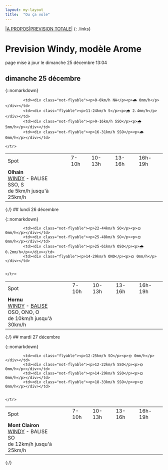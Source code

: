 ```yaml
---
layout: my-layout
title:  "Ou ça vole"
---
```


|[A PROPOS](about)|[PREVISION TOTALE](all)|
{: .links}

# Prevision Windy, modèle Arome
page mise à jour le dimanche 25 décembre 13:04



## dimanche 25 décembre

{::nomarkdown}
<table>
  <tbody>
    <tr>
      <td>Spot</td>
      <td>7-10h</td>
      <td>10-13h</td>
      <td>13-16h</td>
      <td>16h-19h</td>
    </tr>
<tr>
        <td><strong>Olhain</strong>  <br><a href="https://windy.com/50.434/2.586?50.031,2.587,8,m:e3eagft">WINDY</a> - <span class="no-balise"> BALISE </span><br> <span class="vent-favorable">SSO, S</span><br><span class="force-vent">de 5km/h jusqu'à 25km/h</span> </td>
        
            <td><div class="not-flyable"><p>0-0km/h NA</p><p>🌧️ 0mm/h</p></div></td>
            <td><div class="flyable"><p>11-24km/h S</p><p>🌧 2.4mm/h</p></div></td> 
            <td><div class="not-flyable"><p>9-16km/h SSO</p><p>🌧 5mm/h</p></div></td> 
            <td><div class="not-flyable"><p>16-31km/h SSO</p><p>🌧 0mm/h</p></div></td> 
        
    </tr>

</tbody>
</table>
{:/}
## lundi 26 décembre

{::nomarkdown}
<table>
  <tbody>
    <tr>
      <td>Spot</td>
      <td>7-10h</td>
      <td>10-13h</td>
      <td>13-16h</td>
      <td>16h-19h</td>
    </tr>
<tr>
        <td><strong>Hornu</strong>  <br><a href="https://windy.com/50.424/3.819?50.024,3.818,8,m:e3daghw">WINDY</a> - <span class=""><a href="https://balisemeteo.com/balise_histo.php?idBalise=5040">BALISE</a> </span><br> <span class="vent-favorable">OSO, ONO, O</span><br><span class="force-vent">de 10km/h jusqu'à 30km/h</span> </td>
        
            <td><div class="not-flyable"><p>22-44km/h SO</p><p>🌞 0mm/h</p></div></td>
            <td><div class="not-flyable"><p>25-48km/h SO</p><p>🌞 0mm/h</p></div></td>
            <td><div class="not-flyable"><p>25-61km/h OSO</p><p>🌧 0.2mm/h</p></div></td>
            <td><div class="flyable"><p>14-29km/h ONO</p><p>🌞 0mm/h</p></div></td>
            
        
    </tr>

</tbody>
</table>
{:/}
## mardi 27 décembre

{::nomarkdown}
<table>
  <tbody>
    <tr>
      <td>Spot</td>
      <td>7-10h</td>
      <td>10-13h</td>
      <td>13-16h</td>
      <td>16h-19h</td>
    </tr>
<tr>
        <td><strong>Mont Clairon</strong>  <br><a href="https://windy.com/49.919/2.729?49.515,2.730,8,m:e2magfH">WINDY</a> - <span class="no-balise"> BALISE </span><br> <span class="vent-favorable">SO</span><br><span class="force-vent">de 12km/h jusqu'à 25km/h</span> </td>
        
            <td><div class="flyable"><p>12-25km/h SO</p><p>🌞 0mm/h</p></div></td>
            <td><div class="not-flyable"><p>12-22km/h SSO</p><p>🌞 0mm/h</p></div></td>
            <td><div class="not-flyable"><p>14-29km/h SSO</p><p>🌞 0mm/h</p></div></td>
            <td><div class="not-flyable"><p>18-33km/h SSO</p><p>🌞 0mm/h</p></div></td>
            
        
    </tr>

</tbody>
</table>
{:/}
